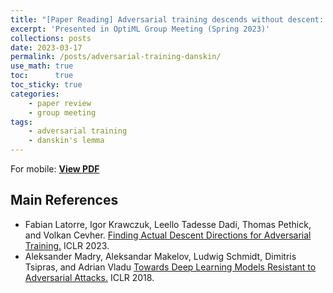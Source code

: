 ```yaml
---
title: "[Paper Reading] Adversarial training descends without descent: Finding actual descent directions based on Danskin's Theorem"
excerpt: 'Presented in OptiML Group Meeting (Spring 2023)'
collections: posts
date: 2023-03-17
permalink: /posts/adversarial-training-danskin/
use_math: true
toc:      true
toc_sticky: true
categories:
    - paper review
    - group meeting
tags:
    - adversarial training
    - danskin's lemma
---
```


<!-- markdownlint-disable MD033 -->
<object data="/files/group_meeting/GroupMeeting230201_HSCho_AdversarialTraining.pdf" width="960" height="540" type='application/pdf'></object>
For mobile: [**View PDF**](/files/group_meeting/GroupMeeting230201_HSCho_AdversarialTraining.pdf)

## Main References

* Fabian Latorre, Igor Krawczuk, Leello Tadesse Dadi, Thomas Pethick, and Volkan Cevher. [Finding Actual Descent Directions for Adversarial Training.](https://openreview.net/forum?id=I3HCE7Ro78H) ICLR 2023.
* Aleksander Madry, Aleksandar Makelov, Ludwig Schmidt, Dimitris Tsipras, and Adrian Vladu [Towards Deep Learning Models Resistant to Adversarial Attacks.](https://openreview.net/forum?id=rJzIBfZAb) ICLR 2018.
